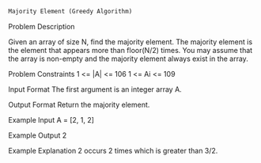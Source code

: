 ```markdown
Majority Element (Greedy Algorithm)
```

Problem Description
 
Given an array of size N, find the majority element. The majority element is the element that appears more than floor(N/2) times.
You may assume that the array is non-empty and the majority element always exist in the array.


Problem Constraints
1 <= |A| <= 106
1 <= Ai <= 109


Input Format
The first argument is an integer array A.


Output Format
Return the majority element.


Example Input
A = [2, 1, 2]


Example Output
2


Example Explanation
2 occurs 2 times which is greater than 3/2.




